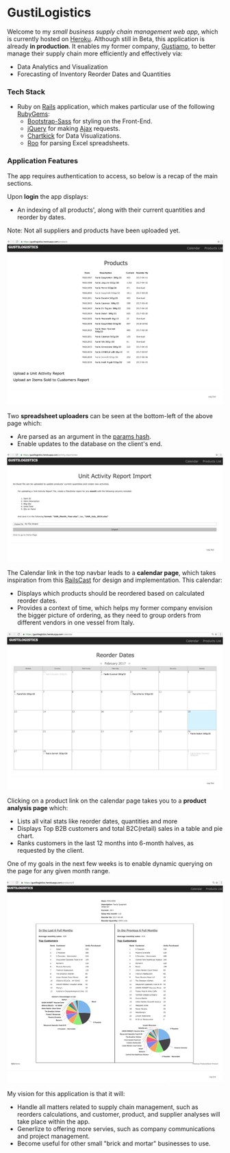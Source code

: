 # GustiLogistics

Welcome to my *small business supply chain management web app*, which is currently hosted on [Heroku](https://www.heroku.com/). Although still in Beta, this application is already **in production**. It enables my former company, [Gustiamo](https://www.gustiamo.com/), to better manage their supply chain more efficiently and effectively via:
* Data Analytics and Visualization
* Forecasting of Inventory Reorder Dates and Quantities

### Tech Stack

* Ruby on [Rails](http://rubyonrails.org/) application, which makes particular use of the following [RubyGems](https://rubygems.org/):
  * [Bootstrap-Sass](https://github.com/twbs/bootstrap-sass/) for styling on the Front-End.
  * [jQuery](https://rubygems.org/gems/jquery-rails) for making [Ajax](https://en.wikipedia.org/wiki/Ajax_(programming)) requests.
  * [Chartkick](https://github.com/ankane/chartkick) for Data Visualizations.
  * [Roo](https://github.com/roo-rb/roo) for parsing Excel spreadsheets.

### Application Features

The app requires authentication to access, so below is a recap of the main sections. 

Upon **login** the app displays:
* An indexing of all products', along with their current quantities and reorder by dates. 

Note: Not all suppliers and products have been uploaded yet.

![alt text](/sample_images/ProductsIndexPage.png "Products List")

Two **spreadsheet uploaders** can be seen at the bottom-left of the above page which:
* Are parsed as an argument in the [params hash](https://gorails.com/episodes/the-params-hash). 
* Enable updates to the database on the client's end. 

![alt text](/sample_images/FileUploader.png "File Uploader")

The Calendar link in the top navbar leads to a **calendar page**, which takes inspiration from this [RailsCast](http://railscasts.com/episodes/213-calendars) for design and implementation. This calendar:
* Displays which products should be reordered based on calculated reorder dates. 
* Provides a context of time, which helps my former company envision the bigger picture of ordering, as they need to group orders from different vendors in one vessel from Italy. 

![alt text](/sample_images/CalendarPage.png "Calendar Prototype")

Clicking on a product link on the calendar page takes you to a **product analysis page** which:
* Lists all vital stats like reorder dates, quantities and more
* Displays Top B2B customers and total B2C(retail) sales in a table and pie chart. 
* Ranks customers in the last 12 months into 6-month halves, as requested by the client. 

One of my goals in the next few weeks is to enable dynamic querying on the page for any given month range.  

![alt text](/sample_images/ProductAnalysisPage.png "Product Analysis")

My vision for this application is that it will:
* Handle all matters related to supply chain management, such as reorders calculations, and customer, product, and supplier analyses will take place within the app. 
* Generlize to offering more servies, such as company communications and project management. 
* Become useful for other small "brick and mortar" businesses to use.
